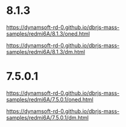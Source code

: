 # 8.1.3

https://dynamsoft-rd-0.github.io/dbrjs-mass-samples/redmi6A/8.1.3/oned.html

https://dynamsoft-rd-0.github.io/dbrjs-mass-samples/redmi6A/8.1.3/dm.html

# 7.5.0.1

https://dynamsoft-rd-0.github.io/dbrjs-mass-samples/redmi6A/7.5.0.1/oned.html

https://dynamsoft-rd-0.github.io/dbrjs-mass-samples/redmi6A/7.5.0.1/dm.html
